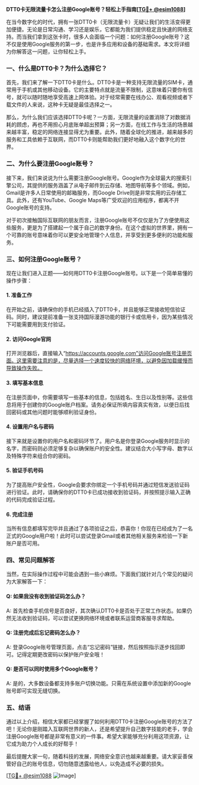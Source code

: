 **DTT0卡无限流量卡怎么注册Google账号？轻松上手指南[[TG💪+ @esim1088](https://t.me/s/esim1088)]**

在当今数字化的时代，拥有一张DTT0卡（无限流量卡）无疑让我们的生活变得更加便捷。无论是日常沟通、学习还是娱乐，它都能为我们提供稳定且快速的网络支持。而当我们拿到这张卡时，很多人会面临一个问题：如何注册Google账号？这不仅是使用Google服务的第一步，也是许多应用和设备的基础需求。本文将详细为你解答这一问题，让你轻松上手。

### 一、什么是DTT0卡？为什么选择它？

首先，我们来了解一下DTT0卡是什么。DTT0卡是一种支持无限流量的SIM卡，通常用于手机或其他移动设备。它的主要特点就是流量不限制，这意味着只要你有信号，就可以随时随地享受高速上网体验。对于经常需要在线办公、观看视频或者下载文件的人来说，这种卡无疑是最佳选择之一。

那么，为什么我们应该选择DTT0卡呢？一方面，无限流量的设置消除了对数据消耗的顾虑，再也不用担心月底账单超出预算；另一方面，在线工作与生活的场景越来越丰富，稳定的网络连接显得尤为重要。此外，随着全球化的推进，越来越多的服务和工具依赖于互联网，而DTT0卡则能帮助我们更好地融入这个数字化的世界。

### 二、为什么要注册Google账号？

接下来，我们来说说为什么需要注册Google账号。Google作为全球最大的搜索引擎公司，其提供的服务涵盖了从电子邮件到云存储、地图导航等多个领域。例如，Gmail是许多人日常使用的邮箱服务，而Google Drive则是非常实用的云存储工具。此外，还有YouTube、Google Maps等广受欢迎的应用程序，都离不开Google账号的支持。

对于初次接触国际互联网的朋友而言，注册Google账号不仅仅是为了方便使用这些服务，更是为了搭建起一个属于自己的数字身份。在这个虚拟的世界里，拥有一个可靠的账号意味着你可以更安全地管理个人信息，并享受到更多便利的功能和服务。

### 三、如何注册Google账号？

现在让我们进入正题——如何用DTT0卡注册Google账号。以下是一个简单易懂的操作步骤：

#### 1. 准备工作
在开始之前，请确保你的手机已经插入了DTT0卡，并且能够正常接收短信验证码。同时，建议提前准备一张支持国际漫游功能的银行卡或信用卡，因为某些情况下可能需要用到支付验证。

#### 2. 访问Google官网
打开浏览器后，直接输入“https://accounts.google.com”访问Google账号注册页面。这里需要注意的是，尽量选择一个速度较快的网络环境，以避免因加载缓慢而导致操作失败。

#### 3. 填写基本信息
在注册页面中，你需要填写一些基本的信息，包括姓名、生日以及性别等。这些信息将用于创建你的Google账户档案。请务必保证所填内容真实有效，以便日后找回密码或其他问题时能够顺利验证身份。

#### 4. 设置用户名与密码
接下来就是设置你的用户名和密码环节了。用户名是你登录Google服务时显示的名字，而密码则必须足够复杂以确保账户的安全性。建议结合大小写字母、数字以及特殊字符来组合你的密码。

#### 5. 验证手机号码
为了提高账户安全性，Google会要求你绑定一个手机号码并通过短信发送验证码进行验证。此时，请确保你的DTT0卡已成功接收到验证码，并按照提示输入正确的代码完成验证过程。

#### 6. 完成注册
当所有信息都填写完毕并且通过了各项验证之后，恭喜你！你现在已经成为了一名正式的Google用户啦！此时可以尝试登录Gmail或者其他相关服务来检验一下新账户是否可用。

### 四、常见问题解答

当然，在实际操作过程中可能会遇到一些小麻烦。下面我们就针对几个常见的疑问为大家解答一下：

#### Q: 如果我没有收到验证码怎么办？
A: 首先检查手机信号是否良好，其次确认DTT0卡是否处于正常工作状态。如果仍然无法收到验证码，可以尝试更换网络环境或者联系运营商客服寻求帮助。

#### Q: 注册完成后忘记密码怎么办？
A: 登录Google账号管理页面，点击“忘记密码”链接，然后按照指示逐步找回即可。记得定期更改密码以保护账户安全哦！

#### Q: 是否可以同时使用多个Google账号？
A: 是的，大多数设备都支持多账户切换功能。只需在系统设置中添加新的Google账号即可实现无缝切换。

### 五、结语

通过以上介绍，相信大家都已经掌握了如何利用DTT0卡注册Google账号的方法了吧！无论你是刚踏入互联网世界的新人，还是希望提升自己数字技能的老手，学会注册Google账号都是非常有意义的一件事。希望大家能够充分利用这项资源，让它成为助力个人成长的好帮手！

最后提醒大家一句，随着科技的发展，网络安全意识也越来越重要。请大家妥善保管好自己的账号信息，切勿随意透露给他人，以免造成不必要的损失。

[[TG💪+ @esim1088](https://t.me/s/esim1088) ![Image](https://i.postimg.cc/4NQfJmqS/Snipaste-2025-05-13-00-14-12.png)]
